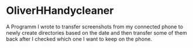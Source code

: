 # OliverHHandycleaner
A Programm I wrote to transfer screenshots from my connected phone to newly create directories based on the date and then transfer some of them back after I checked which one I want to keep on the phone.
